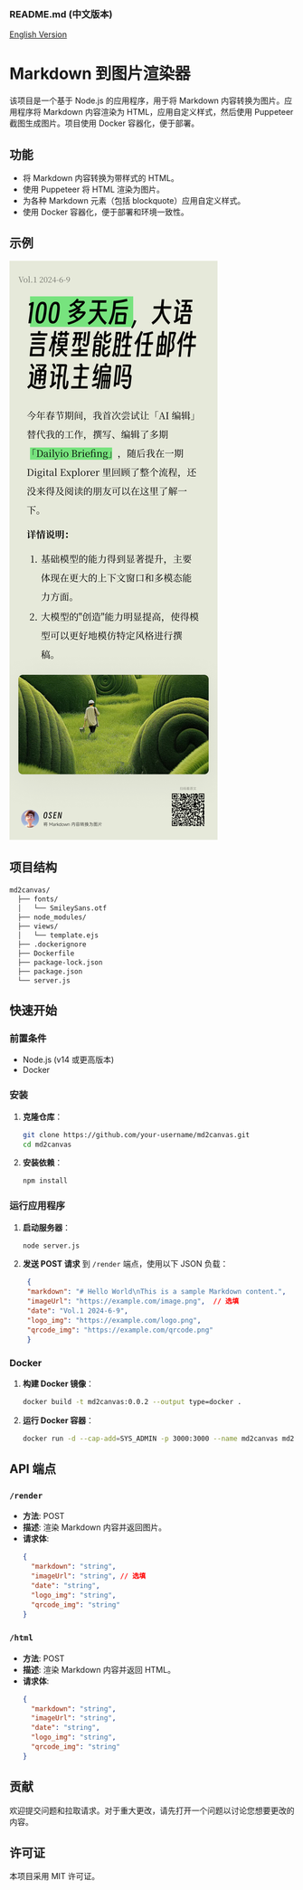 ### README.md (中文版本)
[English Version](README-EN.md)
# Markdown 到图片渲染器

该项目是一个基于 Node.js 的应用程序，用于将 Markdown 内容转换为图片。应用程序将 Markdown 内容渲染为 HTML，应用自定义样式，然后使用 Puppeteer 截图生成图片。项目使用 Docker 容器化，便于部署。

## 功能

- 将 Markdown 内容转换为带样式的 HTML。
- 使用 Puppeteer 将 HTML 渲染为图片。
- 为各种 Markdown 元素（包括 blockquote）应用自定义样式。
- 使用 Docker 容器化，便于部署和环境一致性。

## 示例
![Example](example/image.png)

## 项目结构

```
md2canvas/
  ├── fonts/
  │   └── SmileySans.otf
  ├── node_modules/
  ├── views/
  │   └── template.ejs
  ├── .dockerignore
  ├── Dockerfile
  ├── package-lock.json
  ├── package.json
  └── server.js
```

## 快速开始

### 前置条件

- Node.js (v14 或更高版本)
- Docker

### 安装

1. **克隆仓库**：
   ```sh
   git clone https://github.com/your-username/md2canvas.git
   cd md2canvas
   ```

2. **安装依赖**：
   ```sh
   npm install
   ```

### 运行应用程序

1. **启动服务器**：
   ```sh
   node server.js
   ```

2. **发送 POST 请求** 到 `/render` 端点，使用以下 JSON 负载：
   ```json
    {
    "markdown": "# Hello World\nThis is a sample Markdown content.",
    "imageUrl": "https://example.com/image.png",  // 选填
    "date": "Vol.1 2024-6-9",
    "logo_img": "https://example.com/logo.png",
    "qrcode_img": "https://example.com/qrcode.png"
    }
   ```

### Docker

1. **构建 Docker 镜像**：
   ```sh
   docker build -t md2canvas:0.0.2 --output type=docker .
   ```

2. **运行 Docker 容器**：
   ```sh
   docker run -d --cap-add=SYS_ADMIN -p 3000:3000 --name md2canvas md2canvas:0.0.2
   ```

## API 端点

### `/render`

- **方法**: POST
- **描述**: 渲染 Markdown 内容并返回图片。
- **请求体**:
  ```json
  {
    "markdown": "string",
    "imageUrl": "string", // 选填
    "date": "string",
    "logo_img": "string",
    "qrcode_img": "string"
  }
  ```

### `/html`

- **方法**: POST
- **描述**: 渲染 Markdown 内容并返回 HTML。
- **请求体**:
  ```json
  {
    "markdown": "string",
    "imageUrl": "string", 
    "date": "string",
    "logo_img": "string",
    "qrcode_img": "string"
  }
  ```

## 贡献

欢迎提交问题和拉取请求。对于重大更改，请先打开一个问题以讨论您想要更改的内容。

## 许可证

本项目采用 MIT 许可证。